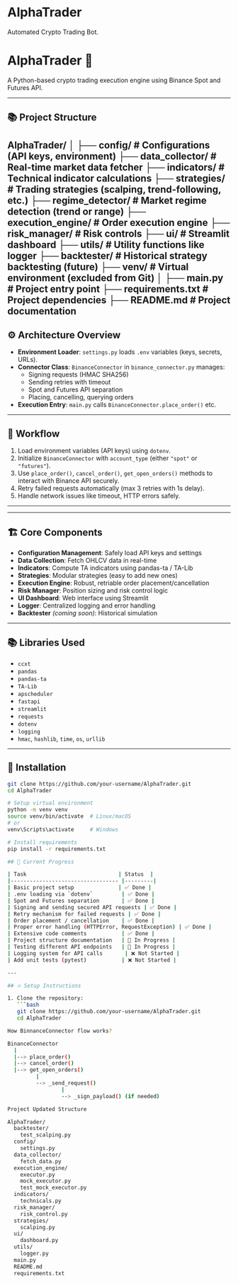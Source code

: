 # AlphaTrader
Automated Crypto Trading Bot.

# AlphaTrader 🚀
A Python-based crypto trading execution engine using Binance Spot and Futures API.

---

## 📚 Project Structure

AlphaTrader/ 
 │ 
 ├── config/ # Configurations (API keys, environment) 
 ├── data_collector/ # Real-time market data fetcher
 ├── indicators/ # Technical indicator calculations 
 ├── strategies/ # Trading strategies (scalping, trend-following, etc.) 
 ├── regime_detector/ # Market regime detection (trend or range) 
 ├── execution_engine/ # Order execution engine 
 ├── risk_manager/ # Risk controls 
 ├── ui/ # Streamlit dashboard 
 ├── utils/ # Utility functions like logger 
 ├── backtester/ # Historical strategy backtesting (future) 
 ├── venv/ # Virtual environment (excluded from Git) 
 │ 
 ├── main.py # Project entry point 
 ├── requirements.txt # Project dependencies 
 ├── README.md # Project documentation
---

## ⚙️ Architecture Overview

- **Environment Loader**: `settings.py` loads `.env` variables (keys, secrets, URLs).
- **Connector Class**: `BinanceConnector` in `binance_connector.py` manages:
  - Signing requests (HMAC SHA256)
  - Sending retries with timeout
  - Spot and Futures API separation
  - Placing, cancelling, querying orders
- **Execution Entry**: `main.py` calls `BinanceConnector.place_order()` etc.

---

## 🧩 Workflow

1. Load environment variables (API keys) using `dotenv`.
2. Initialize `BinanceConnector` with `account_type` (either `"spot"` or `"futures"`).
3. Use `place_order()`, `cancel_order()`, `get_open_orders()` methods to interact with Binance API securely.
4. Retry failed requests automatically (max 3 retries with 1s delay).
5. Handle network issues like timeout, HTTP errors safely.

---
---

## 🏗️ Core Components

- **Configuration Management**: Safely load API keys and settings
- **Data Collection**: Fetch OHLCV data in real-time
- **Indicators**: Compute TA indicators using pandas-ta / TA-Lib
- **Strategies**: Modular strategies (easy to add new ones)
- **Execution Engine**: Robust, retriable order placement/cancellation
- **Risk Manager**: Position sizing and risk control logic
- **UI Dashboard**: Web interface using Streamlit
- **Logger**: Centralized logging and error handling
- **Backtester** *(coming soon)*: Historical simulation

---

## 📚 Libraries Used

- `ccxt`
- `pandas`
- `pandas-ta`
- `TA-Lib`
- `apscheduler`
- `fastapi`
- `streamlit`
- `requests`
- `dotenv`
- `logging`
- `hmac`, `hashlib`, `time`, `os`, `urllib`

---

## 🚀 Installation

```bash
git clone https://github.com/your-username/AlphaTrader.git
cd AlphaTrader

# Setup virtual environment
python -m venv venv
source venv/bin/activate  # Linux/macOS
# or
venv\Scripts\activate     # Windows

# Install requirements
pip install -r requirements.txt

## 🚀 Current Progress

| Task                             | Status  |
|---------------------------------- |---------|
| Basic project setup              | ✅ Done |
| .env loading via `dotenv`         | ✅ Done |
| Spot and Futures separation       | ✅ Done |
| Signing and sending secured API requests | ✅ Done |
| Retry mechanism for failed requests | ✅ Done |
| Order placement / cancellation    | ✅ Done |
| Proper error handling (HTTPError, RequestException) | ✅ Done |
| Extensive code comments           | ✅ Done |
| Project structure documentation   | 🚧 In Progress |
| Testing different API endpoints   | 🚧 In Progress |
| Logging system for API calls       | ❌ Not Started |
| Add unit tests (pytest)           | ❌ Not Started |

---

## 🔥 Setup Instructions

1. Clone the repository:
   ```bash
   git clone https://github.com/your-username/AlphaTrader.git
   cd AlphaTrader

How BinnanceConnector flow works?

BinanceConnector
  |
  |--> place_order() 
  |--> cancel_order()
  |--> get_open_orders()
         |
         --> _send_request() 
                 |
                 --> _sign_payload() (if needed)

Project Updated Structure

AlphaTrader/
  backtester/
    test_scalping.py
  config/
    settings.py
  data_collector/
    fetch_data.py
  execution_engine/
    executor.py
    mock_executor.py
    test_mock_executor.py
  indicators/
    technicals.py
  risk_manager/
    risk_control.py
  strategies/
    scalping.py
  ui/
    dashboard.py
  utils/
    logger.py
  main.py
  README.md
  requirements.txt
